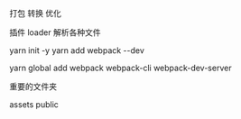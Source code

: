 打包
转换
优化

插件
loader 解析各种文件 

yarn init -y
yarn add webpack --dev

yarn global add webpack webpack-cli webpack-dev-server

重要的文件夹

assets 
public